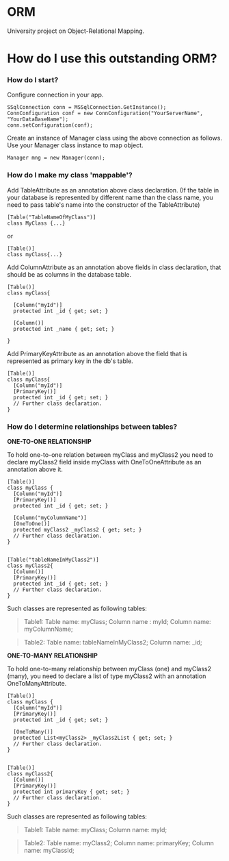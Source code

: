 # ORM
 University project on Object-Relational Mapping.
 # How do I use this outstanding ORM?

### How do I start?

Configure connection in your app.

    SSqlConnection conn = MSSqlConnection.GetInstance();
    ConnConfiguration conf = new ConnConfiguration("YourServerName", "YourDataBaseName");
    conn.setConfiguration(conf);
Create an instance of Manager class using the above connection as follows. Use your Manager class instance to map object.


    Manager mng = new Manager(conn);

### How do I make my class 'mappable'?
Add TableAttribute as an annotation above class declaration. (If the table in your database is represented by different name than the class name, you need to pass table's name into the constructor of the TableAttribute)

    [Table("TableNameOfMyClass")]
    class MyClass {...}
or

    [Table()]
    class myClass{...}

    
Add ColumnAttribute as an annotation above fields in class declaration, that should 
be as columns in the database table.

    [Table()]
    class myClass{
    
      [Column("myId")]
      protected int _id { get; set; }
      
      [Column()]
      protected int _name { get; set; }

    }

Add PrimaryKeyAttribute as an annotation above the field that is represented as primary key in the db's table.
    
    [Table()]
    class myClass{
      [Column("myId")]
      [PrimaryKey()]
      protected int _id { get; set; }
      // Further class declaration.
    }
    


### How do I determine relationships between tables?
**ONE-TO-ONE RELATIONSHIP**

To hold one-to-one relation between myClass and myClass2 you need to declare myClass2 field inside 
myClass with OneToOneAttribute as an annotation above it.

    [Table()]
    class myClass {
      [Column("myId")]
      [PrimaryKey()]
      protected int _id { get; set; }
      
      [Column("myColumnName")]
      [OneToOne()]
      protected myClass2 _myClass2 { get; set; }
      // Further class declaration.
    }
    
    
    [Table("tableNameInMyClass2")]
    class myClass2{
      [Column()]
      [PrimaryKey()]
      protected int _id { get; set; }
      // Further class declaration.
    }
  
Such classes are represented as following tables:
>  Table1:
>    Table name: myClass;
>    Column name : myId;
>    Column name: myColumnName;

> Table2:
>    Table name: tableNameInMyClass2;
>    Column name: _id;
  
**ONE-TO-MANY RELATIONSHIP**

To hold one-to-many relationship between myClass (one) and myClass2 (many), you need to declare 
a list of type myClass2 with an annotation OneToManyAttribute.

    [Table()]
    class myClass {
      [Column("myId")]
      [PrimaryKey()]
      protected int _id { get; set; }
      
      [OneToMany()]
      protected List<myClass2> _myClass2List { get; set; }
      // Further class declaration.
    }
    
    
    [Table()]
    class myClass2{
      [Column()]
      [PrimaryKey()]
      protected int primaryKey { get; set; }
      // Further class declaration.
    }  

Such classes are represented as following tables:
>    Table1:
>      Table name: myClass;
>      Column name: myId;

> Table2:
>      Table name: myClass2;
>      Column name: primaryKey;
>      Column name: myClassId;




